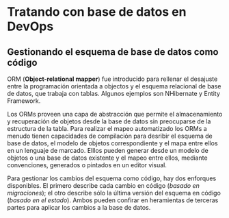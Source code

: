 # Tratando con base de datos en DevOps

## Gestionando el esquema de base de datos como código

ORM (**Object-relational mapper**) fue introducido para rellenar el desajuste entre la programación orientada a objectos y el esquema relacional de base de datos, que trabaja con tablas. Algunos ejemplos son NHibernate y Entity Framework.

Los ORMs proveen una capa de abstracción que permite el almacenamiento y recuperación de objetos desde la base de datos sin preocuparse de la estructura de la tabla. Para realizar el mapeo automatizado los ORMs a menudo tienen capacidades de compilación para desribir el esquema de base de datos, el modelo de objetos correspondiente y el mapa entre ellos en un lenguaje de marcado. Elllos pueden generar desde un modelo de objetos o una base de datos existente y el mapeo entre ellos, mediante convenciones, generados o pintados en un editor visual.

Para gestionar los cambios del esquema como código, hay dos enforques disponibles. El primero describe cada cambio en código (*basado en migraciones*); el otro describe sólo la última versión del esquema en código (*basado en el estado*). Ambos pueden confirar en heramientas de terceras partes para aplicar los cambios a la base de datos.


